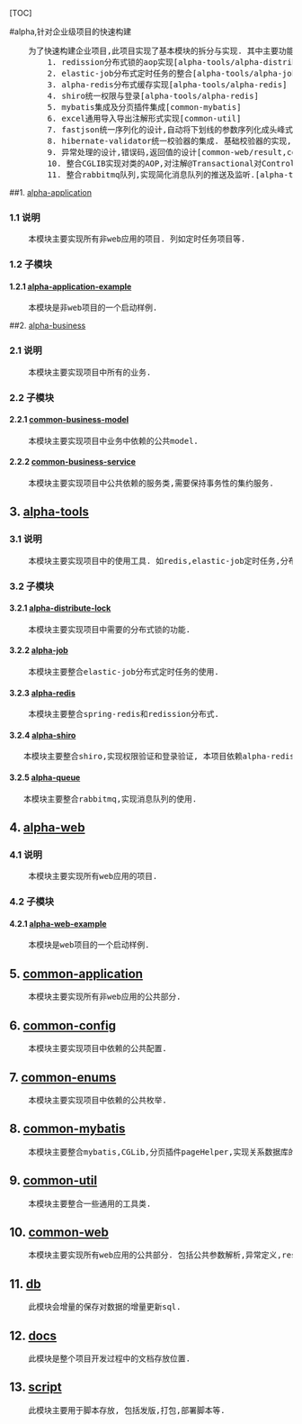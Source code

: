 [TOC]

#alpha,针对企业级项目的快速构建
<pre>
    为了快速构建企业项目,此项目实现了基本模块的拆分与实现. 其中主要功能实现了有如下 :
        1. redission分布式锁的aop实现[alpha-tools/alpha-distribute-lock]
        2. elastic-job分布式定时任务的整合[alpha-tools/alpha-job]
        3. alpha-redis分布式缓存实现[alpha-tools/alpha-redis]
        4. shiro统一权限与登录[alpha-tools/alpha-redis] 
        5. mybatis集成及分页插件集成[common-mybatis]
        6. excel通用导入导出注解形式实现[common-util]
        7. fastjson统一序列化的设计,自动将下划线的参数序列化成头峰式的变量[common-web/fastjson]
        8. hibernate-validator统一校验器的集成. 基础校验器的实现, 如身份证,手机号等.[common-web/validator]
        9. 异常处理的设计,错误码,返回值的设计[common-web/result,common-web/exception]
        10. 整合CGLIB实现对类的AOP,对注解@Transactional对Controller有效[common-mybatis/config].
        11. 整合rabbitmq队列,实现简化消息队列的推送及监听.[alpha-tools/alpha-queue]
</pre>
##1. [alpha-application](https://github.com/coutPKprintf/alpha/tree/master/alpha-application)
### 1.1 说明
<pre>
    本模块主要实现所有非web应用的项目. 列如定时任务项目等.
</pre>

### 1.2 子模块
#### 1.2.1 [alpha-application-example](https://github.com/coutPKprintf/alpha/tree/master/alpha-application/alpha-application-example)
<pre>
    本模块是非web项目的一个启动样例.
</pre>

##2. [alpha-business](https://github.com/coutPKprintf/alpha/tree/master/alpha-business)
### 2.1 说明
<pre>
    本模块主要实现项目中所有的业务.
</pre>

### 2.2 子模块
#### 2.2.1 [common-business-model](https://github.com/coutPKprintf/alpha/tree/master/alpha-business/common-business-model)
<pre>
    本模块主要实现项目中业务中依赖的公共model.
</pre>

#### 2.2.2 [common-business-service](https://github.com/coutPKprintf/alpha/tree/master/alpha-business/common-business-service)
<pre>
    本模块主要实现项目中公共依赖的服务类,需要保持事务性的集约服务.
</pre>

## 3. [alpha-tools](https://github.com/coutPKprintf/alpha/tree/master/alpha-tools)
### 3.1 说明
<pre>
    本模块主要实现项目中的使用工具. 如redis,elastic-job定时任务,分布式锁.
</pre>

### 3.2 子模块
#### 3.2.1 [alpha-distribute-lock](https://github.com/coutPKprintf/alpha/tree/master/alpha-tools/alpha-distribute-lock)
<pre>
    本模块主要实现项目中需要的分布式锁的功能.
</pre>

#### 3.2.2 [alpha-job](https://github.com/coutPKprintf/alpha/tree/master/alpha-tools/alpha-job)
<pre>
    本模块主要整合elastic-job分布式定时任务的使用.
</pre>

#### 3.2.3 [alpha-redis](https://github.com/coutPKprintf/alpha/alpha/tree/master/alpha-tools/alpha-redis)
<pre>
    本模块主要整合spring-redis和redission分布式.
</pre>

#### 3.2.4 [alpha-shiro](https://github.com/coutPKprintf/alpha/tree/master/alpha-tools/alpha-shiro)
<pre>
   本模块主要整合shiro,实现权限验证和登录验证, 本项目依赖alpha-redis模块做会话的缓存.
</pre>

#### 3.2.5 [alpha-queue](https://github.com/coutPKprintf/alpha/tree/master/alpha-tools/alpha-queue)
<pre>
   本模块主要整合rabbitmq,实现消息队列的使用.
</pre>

## 4. [alpha-web](https://github.com/coutPKprintf/alpha/tree/master/alpha-web)
### 4.1 说明
<pre>
    本模块主要实现所有web应用的项目.
</pre>

### 4.2 子模块
#### 4.2.1 [alpha-web-example](https://github.com/coutPKprintf/alpha/tree/master/alpha-web/alpha-web-example)
<pre>
    本模块是web项目的一个启动样例.
</pre>

## 5. [common-application](https://github.com/coutPKprintf/alpha/tree/master/common-application)
<pre>
    本模块主要实现所有非web应用的公共部分.
</pre>

## 6. [common-config](https://github.com/coutPKprintf/alpha/tree/master/common-config)
<pre>
    本模块主要实现项目中依赖的公共配置.
</pre>

## 7. [common-enums](https://github.com/coutPKprintf/alpha/tree/master/common-enums)
<pre>
    本模块主要实现项目中依赖的公共枚举.
</pre>

## 8. [common-mybatis](https://github.com/coutPKprintf/alpha/tree/master/common-mybatis)
<pre>
    本模块主要整合mybatis,CGLib,分页插件pageHelper,实现关系数据库的访问.
</pre>

## 9. [common-util](https://github.com/coutPKprintf/alpha/tree/master/common-util)
<pre>
    本模块主要整合一些通用的工具类.
</pre>

## 10. [common-web](https://github.com/coutPKprintf/alpha/tree/master/common-web)
<pre>
    本模块主要实现所有web应用的公共部分. 包括公共参数解析,异常定义,restful接口定义,参数校验器.
</pre>

## 11. [db](https://github.com/coutPKprintf/alpha/tree/master/db)
<pre>
    此模块会增量的保存对数据的增量更新sql.
</pre>

## 12. [docs](https://github.com/coutPKprintf/alpha/tree/master/docs)
<pre>
    此模块是整个项目开发过程中的文档存放位置.
</pre>

## 13. [script](https://github.com/coutPKprintf/alpha/tree/master/script)
<pre>
    此模块主要用于脚本存放, 包括发版,打包,部署脚本等.
</pre>
